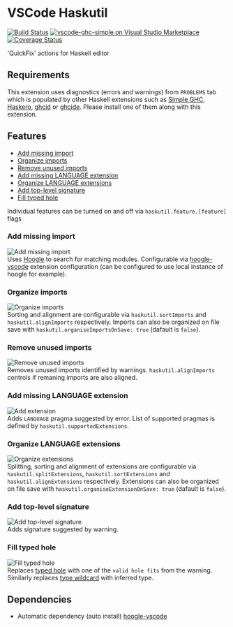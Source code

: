 # VSCode Haskutil
[![Build Status](https://travis-ci.org/EduardSergeev/vscode-haskutil.svg?branch=master)](https://travis-ci.org/EduardSergeev/vscode-haskutil)
[![vscode-ghc-simple on Visual Studio Marketplace](https://img.shields.io/vscode-marketplace/v/edka.haskutil.svg)](https://marketplace.visualstudio.com/items?itemName=Edka.haskutil)
[![Coverage Status](https://coveralls.io/repos/github/EduardSergeev/vscode-haskutil/badge.svg?branch=master)](https://coveralls.io/github/EduardSergeev/vscode-haskutil?branch=master)


'QuickFix' actions for Haskell editor  


## Requirements
This extension uses diagnostics (errors and warnings) from `PROBLEMS` tab which is populated by other Haskell extensions such as [Simple GHC](https://marketplace.visualstudio.com/items?itemName=dramforever.vscode-ghc-simple), [Haskero](https://marketplace.visualstudio.com/items?itemName=Vans.haskero), [ghcid](https://marketplace.visualstudio.com/items?itemName=ndmitchell.haskell-ghcid) or [ghcide](https://marketplace.visualstudio.com/items?itemName=DigitalAssetHoldingsLLC.ghcide). Please install one of them along with this extension.

## Features
 * [Add missing import](#add-missing-import)
 * [Organize imports](#organize-imports)
 * [Remove unused imports](#remove-unused-imports)
 * [Add missing LANGUAGE extension](#add-missing-language-extension)
 * [Organize LANGUAGE extensions](#organize-language-extensions)
 * [Add top-level signature](#add-top-level-signature)
 * [Fill typed hole](#fill-typed-hole)

Individual features can be turned on and off via `haskutil.feature.[feature]` flags

### Add missing import  
![Add missing import](/images/AddImport_sm.gif "Add missing import")  
Uses [Hoogle](https://www.haskell.org/hoogle/) to search for matching modules. Configurable via  [hoogle-vscode](https://marketplace.visualstudio.com/items?itemName=jcanero.hoogle-vscode) extension configuration (can be configured to use local instance of hoogle for example).

### Organize imports  
![Organize imports](/images/OrganizeImports_sm.gif "Organize imports")  
Sorting and alignment are configurable via `haskutil.sortImports` and `haskutil.alignImports` respectively. Imports can also be organized on file save with `haskutil.organiseImportsOnSave: true` (dafault is `false`).

### Remove unused imports
![Remove unused imports](/images/RemoveUnusedImports_sm.gif "Remove unused imports")  
Removes unused imports identified by warnings. `haskutil.alignImports` controls if remaning imports are also aligned.

### Add missing LANGUAGE extension  
![Add extension](/images/AddExtension_sm.gif "Add extension")  
Adds `LANGUAGE` pragma suggested by error. List of supported pragmas is defined by `haskutil.supportedExtensions`.

### Organize LANGUAGE extensions  
![Organize extensions](/images/OrganizeExtensions_sm.gif "Organize extensions")  
Splitting, sorting and alignment of extensions are configurable via `haskutil.splitExtensions`, `haskutil.sortExtensions` and `haskutil.alignExtensions` respectively. Extensions can also be organized on file save with `haskutil.organiseExtensionOnSave: true` (dafault is `false`).

### Add top-level signature
![Add top-level signature](/images/AddSignature_sm.gif "Add top-level signature")  
Adds signature suggested by warning.

### Fill typed hole
![Fill typed hole](/images/FillTypedHole_sm.gif "Fill types hole")  
Replaces [typed hole](https://downloads.haskell.org/~ghc/8.6.4/docs/html/users_guide/glasgow_exts.html#typed-holes) with one of the `valid hole fits` from the warning.  
Similarly replaces [type wildcard](https://downloads.haskell.org/~ghc/8.6.4/docs/html/users_guide/glasgow_exts.html#type-wildcards) with inferred type.

## Dependencies

 * Automatic dependency (auto install) [hoogle-vscode](https://marketplace.visualstudio.com/items?itemName=jcanero.hoogle-vscode)

